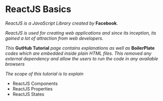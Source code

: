 # ReactJS Basics

_ReactJS is a JavaScript Library created by_ __Facebook__.

_ReactJS is used for creating web applications and since its inception, its gained a lot of attraction from web developers._ 

_This_ __GutHub Tutorial__ _page contains explanations as well as_ __BoilerPlate__ _codes which are embedded inside plain HTML files. This removed any external dependency and allow the users to run the code in any available browsers_

_The scope of this tutorial is to explain_

- ReactJS Components
- ReactJS Properties 
- ReactJS States


